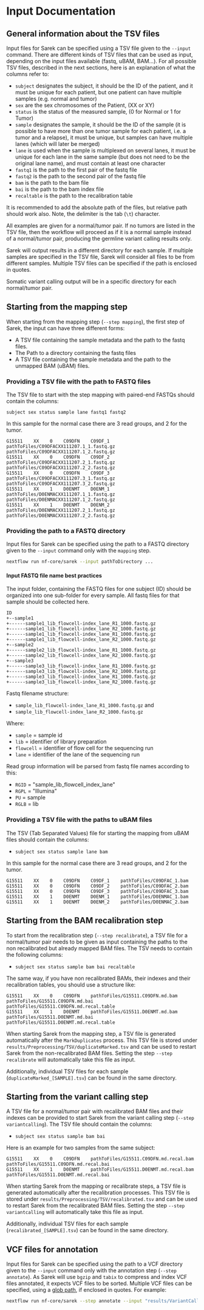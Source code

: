 # Input Documentation

## General information about the TSV files

Input files for Sarek can be specified using a TSV file given to the `--input` command.
There are different kinds of TSV files that can be used as input, depending on the input files available (fastq, uBAM, BAM...).
For all possible TSV files, described in the next sections, here is an explanation of what the columns refer to:

- `subject` designates the subject, it should be the ID of the patient, and it must be unique for each patient, but one patient can have multiple samples (e.g. normal and tumor)
- `sex` are the sex chromosomes of the Patient, (XX or XY)
- `status` is the status of the measured sample, (0 for Normal or 1 for Tumor)
- `sample` designates the sample, it should be the ID of the sample (it is possible to have more than one tumor sample for each patient, i.e. a tumor and a relapse), it must be unique, but samples can have multiple lanes (which will later be merged)
- `lane` is used when the sample is multiplexed on several lanes, it must be unique for each lane in the same sample (but does not need to be the original lane name), and must contain at least one character
- `fastq1` is the path to the first pair of the fastq file
- `fastq2` is the path to the second pair of the fastq file
- `bam` is the path to the bam file
- `bai` is the path to the bam index file
- `recaltable` is the path to the recalibration table

It is recommended to add the absolute path of the files, but relative path should work also.
Note, the delimiter is the tab (`\t`) character.

All examples are given for a normal/tumor pair.
If no tumors are listed in the TSV file, then the workflow will proceed as if it is a normal sample instead of a normal/tumor pair, producing the germline variant calling results only.

Sarek will output results in a different directory for each sample.
If multiple samples are specified in the TSV file, Sarek will consider all files to be from different samples.
Multiple TSV files can be specified if the path is enclosed in quotes.

Somatic variant calling output will be in a specific directory for each normal/tumor pair.

## Starting from the mapping step

When starting from the mapping step (`--step mapping`), the first step of Sarek, the input can have three different forms:

- A TSV file containing the sample metadata and the path to the fastq files.
- The Path to a directory containing the fastq files
- A TSV file containing the sample metadata and the path to the unmapped BAM (uBAM) files.

### Providing a TSV file with the path to FASTQ files

The TSV file to start with the step mapping with paired-end FASTQs should contain the columns:

`subject sex status sample lane fastq1 fastq2`

In this sample for the normal case there are 3 read groups, and 2 for the tumor.

```text
G15511    XX    0    C09DFN    C09DF_1    pathToFiles/C09DFACXX111207.1_1.fastq.gz    pathToFiles/C09DFACXX111207.1_2.fastq.gz
G15511    XX    0    C09DFN    C09DF_2    pathToFiles/C09DFACXX111207.2_1.fastq.gz    pathToFiles/C09DFACXX111207.2_2.fastq.gz
G15511    XX    0    C09DFN    C09DF_3    pathToFiles/C09DFACXX111207.3_1.fastq.gz    pathToFiles/C09DFACXX111207.3_2.fastq.gz
G15511    XX    1    D0ENMT    D0ENM_1    pathToFiles/D0ENMACXX111207.1_1.fastq.gz    pathToFiles/D0ENMACXX111207.1_2.fastq.gz
G15511    XX    1    D0ENMT    D0ENM_2    pathToFiles/D0ENMACXX111207.2_1.fastq.gz    pathToFiles/D0ENMACXX111207.2_2.fastq.gz
```

### Providing the path to a FASTQ directory

Input files for Sarek can be specified using the path to a FASTQ directory given to the `--input` command only with the `mapping` step.

```bash
nextflow run nf-core/sarek --input pathToDirectory ...
```

#### Input FASTQ file name best practices

The input folder, containing the FASTQ files for one subject (ID) should be organized into one sub-folder for every sample.
All fastq files for that sample should be collected here.

```text
ID
+--sample1
+------sample1_lib_flowcell-index_lane_R1_1000.fastq.gz
+------sample1_lib_flowcell-index_lane_R2_1000.fastq.gz
+------sample1_lib_flowcell-index_lane_R1_1000.fastq.gz
+------sample1_lib_flowcell-index_lane_R2_1000.fastq.gz
+--sample2
+------sample2_lib_flowcell-index_lane_R1_1000.fastq.gz
+------sample2_lib_flowcell-index_lane_R2_1000.fastq.gz
+--sample3
+------sample3_lib_flowcell-index_lane_R1_1000.fastq.gz
+------sample3_lib_flowcell-index_lane_R2_1000.fastq.gz
+------sample3_lib_flowcell-index_lane_R1_1000.fastq.gz
+------sample3_lib_flowcell-index_lane_R2_1000.fastq.gz
```

Fastq filename structure:

- `sample_lib_flowcell-index_lane_R1_1000.fastq.gz` and
- `sample_lib_flowcell-index_lane_R2_1000.fastq.gz`

Where:

- `sample` = sample id
- `lib` = identifier of library preparation
- `flowcell` = identifier of flow cell for the sequencing run
- `lane` = identifier of the lane of the sequencing run

Read group information will be parsed from fastq file names according to this:

- `RGID` = "sample_lib_flowcell_index_lane"
- `RGPL` = "Illumina"
- `PU` = sample
- `RGLB` = lib

### Providing a TSV file with the paths to uBAM files

The TSV (Tab Separated Values) file for starting the mapping from uBAM files should contain the columns:

- `subject sex status sample lane bam`

In this sample for the normal case there are 3 read groups, and 2 for the tumor.

```text
G15511    XX    0    C09DFN    C09DF_1    pathToFiles/C09DFAC_1.bam
G15511    XX    0    C09DFN    C09DF_2    pathToFiles/C09DFAC_2.bam
G15511    XX    0    C09DFN    C09DF_3    pathToFiles/C09DFAC_3.bam
G15511    XX    1    D0ENMT    D0ENM_1    pathToFiles/D0ENMAC_1.bam
G15511    XX    1    D0ENMT    D0ENM_2    pathToFiles/D0ENMAC_2.bam
```

## Starting from the BAM recalibration step

To start from the recalibration step (`--step recalibrate`), a TSV file for a normal/tumor pair needs to be given as input containing the paths to the non recalibrated but already mapped BAM files.
The TSV needs to contain the following columns:

- `subject sex status sample bam bai recaltable`

The same way, if you have non recalibrated BAMs, their indexes and their recalibration tables, you should use a structure like:

```text
G15511    XX    0    C09DFN    pathToFiles/G15511.C09DFN.md.bam    pathToFiles/G15511.C09DFN.md.bai pathToFiles/G15511.C09DFN.md.recal.table
G15511    XX    1    D0ENMT    pathToFiles/G15511.D0ENMT.md.bam    pathToFiles/G15511.D0ENMT.md.bai pathToFiles/G15511.D0ENMT.md.recal.table
```

When starting Sarek from the mapping step, a TSV file is generated automatically after the `MarkDuplicates` process. This TSV file is stored under `results/Preprocessing/TSV/duplicateMarked.tsv` and can be used to restart Sarek from the non-recalibrated BAM files. Setting the step `--step recalibrate` will automatically take this file as input.

Additionally, individual TSV files for each sample (`duplicateMarked_[SAMPLE].tsv`) can be found in the same directory.

## Starting from the variant calling step

A TSV file for a normal/tumor pair with recalibrated BAM files and their indexes can be provided to start Sarek from the variant calling step (`--step variantcalling`).
The TSV file should contain the columns:

- `subject sex status sample bam bai`

Here is an example for two samples from the same subject:

```text
G15511    XX    0    C09DFN    pathToFiles/G15511.C09DFN.md.recal.bam    pathToFiles/G15511.C09DFN.md.recal.bai
G15511    XX    1    D0ENMT    pathToFiles/G15511.D0ENMT.md.recal.bam    pathToFiles/G15511.D0ENMT.md.recal.bai
```

When starting Sarek from the mapping or recalibrate steps, a TSV file is generated automatically after the recalibration processes. This TSV file is stored under `results/Preprocessing/TSV/recalibrated.tsv` and can be used to restart Sarek from the recalibrated BAM files. Setting the step `--step variantcalling` will automatically take this file as input.

Additionally, individual TSV files for each sample (`recalibrated_[SAMPLE].tsv`) can be found in the same directory.

## VCF files for annotation

Input files for Sarek can be specified using the path to a VCF directory given to the `--input` command only with the annotation step (`--step annotate`).
As Sarek will use `bgzip` and `tabix` to compress and index VCF files annotated, it expects VCF files to be sorted.
Multiple VCF files can be specified, using a [glob path](https://docs.oracle.com/javase/tutorial/essential/io/fileOps.html#glob), if enclosed in quotes.
For example:

```bash
nextflow run nf-core/sarek --step annotate --input "results/VariantCalling/*/{HaplotypeCaller,Manta,Mutect2,Strelka,TIDDIT}/*.vcf.gz" ...
```
